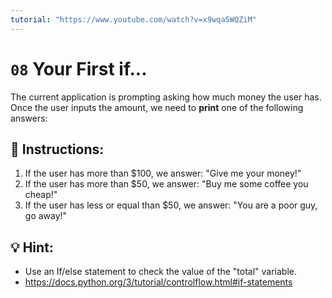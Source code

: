 ```yaml
---
tutorial: "https://www.youtube.com/watch?v=x9wqa5WQZiM"
---
```


# `08` Your First if...

The current application is prompting asking how much money the user has. Once the user inputs
the amount, we need to **print** one of the following answers:



## 📝 Instructions:

1. If the user has more than $100, we answer: "Give me your money!"
2. If the user has more than $50, we answer: "Buy me some coffee you cheap!"
3. If the user has less or equal than $50, we answer: "You are a poor guy, go away!"

## 💡 Hint:

- Use an If/else statement to check the value of the "total" variable.
- https://docs.python.org/3/tutorial/controlflow.html#if-statements
